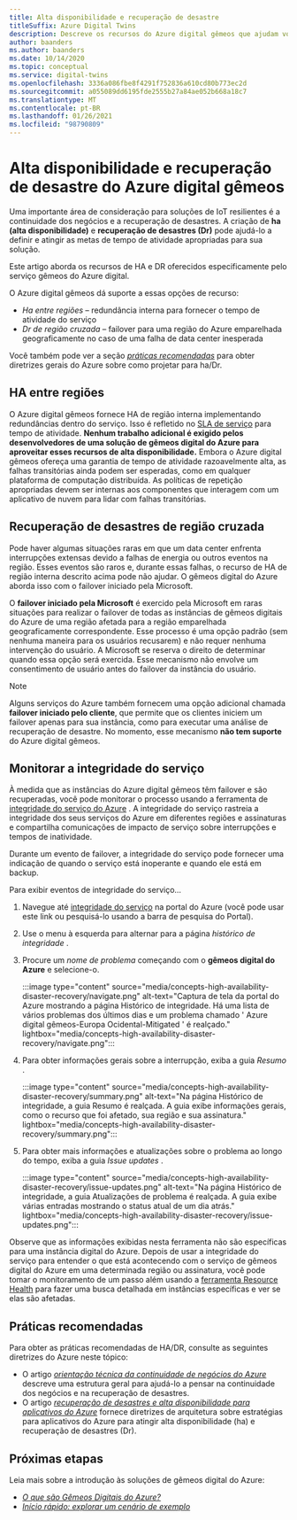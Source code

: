 ```yaml
---
title: Alta disponibilidade e recuperação de desastre
titleSuffix: Azure Digital Twins
description: Descreve os recursos do Azure digital gêmeos que ajudam você a criar soluções de IoT do Azure altamente disponíveis com recursos de recuperação de desastre.
author: baanders
ms.author: baanders
ms.date: 10/14/2020
ms.topic: conceptual
ms.service: digital-twins
ms.openlocfilehash: 3336a086fbe8f4291f752836a610cd80b773ec2d
ms.sourcegitcommit: a055089dd6195fde2555b27a84ae052b668a18c7
ms.translationtype: MT
ms.contentlocale: pt-BR
ms.lasthandoff: 01/26/2021
ms.locfileid: "98790809"
---
```

# <a name="azure-digital-twins-high-availability-and-disaster-recovery"></a>Alta disponibilidade e recuperação de desastre do Azure digital gêmeos

Uma importante área de consideração para soluções de IoT resilientes é a continuidade dos negócios e a recuperação de desastres. A criação de **ha (alta disponibilidade)** e **recuperação de desastres (Dr)** pode ajudá-lo a definir e atingir as metas de tempo de atividade apropriadas para sua solução.

Este artigo aborda os recursos de HA e DR oferecidos especificamente pelo serviço gêmeos do Azure digital.

O Azure digital gêmeos dá suporte a essas opções de recurso:
* *Ha entre regiões* – redundância interna para fornecer o tempo de atividade do serviço
* *Dr de região cruzada* – failover para uma região do Azure emparelhada geograficamente no caso de uma falha de data center inesperada

Você também pode ver a seção [*práticas recomendadas*](#best-practices) para obter diretrizes gerais do Azure sobre como projetar para ha/Dr.

## <a name="intra-region-ha"></a>HA entre regiões
 
O Azure digital gêmeos fornece HA de região interna implementando redundâncias dentro do serviço. Isso é refletido no [SLA de serviço](https://azure.microsoft.com/support/legal/sla/digital-twins) para tempo de atividade. **Nenhum trabalho adicional é exigido pelos desenvolvedores de uma solução de gêmeos digital do Azure para aproveitar esses recursos de alta disponibilidade.** Embora o Azure digital gêmeos ofereça uma garantia de tempo de atividade razoavelmente alta, as falhas transitórias ainda podem ser esperadas, como em qualquer plataforma de computação distribuída. As políticas de repetição apropriadas devem ser internas aos componentes que interagem com um aplicativo de nuvem para lidar com falhas transitórias.

## <a name="cross-region-dr"></a>Recuperação de desastres de região cruzada

Pode haver algumas situações raras em que um data center enfrenta interrupções extensas devido a falhas de energia ou outros eventos na região. Esses eventos são raros e, durante essas falhas, o recurso de HA de região interna descrito acima pode não ajudar. O gêmeos digital do Azure aborda isso com o failover iniciado pela Microsoft.

O **failover iniciado pela Microsoft** é exercido pela Microsoft em raras situações para realizar o failover de todas as instâncias de gêmeos digitais do Azure de uma região afetada para a região emparelhada geograficamente correspondente. Esse processo é uma opção padrão (sem nenhuma maneira para os usuários recusarem) e não requer nenhuma intervenção do usuário. A Microsoft se reserva o direito de determinar quando essa opção será exercida. Esse mecanismo não envolve um consentimento de usuário antes do failover da instância do usuário.

>[!NOTE]
> Alguns serviços do Azure também fornecem uma opção adicional chamada **failover iniciado pelo cliente**, que permite que os clientes iniciem um failover apenas para sua instância, como para executar uma análise de recuperação de desastre. No momento, esse mecanismo **não tem suporte** do Azure digital gêmeos. 

## <a name="monitor-service-health"></a>Monitorar a integridade do serviço

À medida que as instâncias do Azure digital gêmeos têm failover e são recuperadas, você pode monitorar o processo usando a ferramenta de [integridade do serviço do Azure](../service-health/service-health-overview.md) . A integridade do serviço rastreia a integridade dos seus serviços do Azure em diferentes regiões e assinaturas e compartilha comunicações de impacto de serviço sobre interrupções e tempos de inatividade.

Durante um evento de failover, a integridade do serviço pode fornecer uma indicação de quando o serviço está inoperante e quando ele está em backup.

Para exibir eventos de integridade do serviço...
1. Navegue até [integridade do serviço](https://portal.azure.com/?feature.customportal=false#blade/Microsoft_Azure_Health/AzureHealthBrowseBlade/serviceIssues) na portal do Azure (você pode usar este link ou pesquisá-lo usando a barra de pesquisa do Portal).
1. Use o menu à esquerda para alternar para a página *histórico de integridade* .
1. Procure um *nome de problema* começando com o **gêmeos digital do Azure** e selecione-o.

    :::image type="content" source="media/concepts-high-availability-disaster-recovery/navigate.png" alt-text="Captura de tela da portal do Azure mostrando a página Histórico de integridade. Há uma lista de vários problemas dos últimos dias e um problema chamado ' Azure digital gêmeos-Europa Ocidental-Mitigated ' é realçado." lightbox="media/concepts-high-availability-disaster-recovery/navigate.png":::

1. Para obter informações gerais sobre a interrupção, exiba a guia *Resumo* .

    :::image type="content" source="media/concepts-high-availability-disaster-recovery/summary.png" alt-text="Na página Histórico de integridade, a guia Resumo é realçada. A guia exibe informações gerais, como o recurso que foi afetado, sua região e sua assinatura." lightbox="media/concepts-high-availability-disaster-recovery/summary.png":::
1. Para obter mais informações e atualizações sobre o problema ao longo do tempo, exiba a guia *Issue updates* .

    :::image type="content" source="media/concepts-high-availability-disaster-recovery/issue-updates.png" alt-text="Na página Histórico de integridade, a guia Atualizações de problema é realçada. A guia exibe várias entradas mostrando o status atual de um dia atrás." lightbox="media/concepts-high-availability-disaster-recovery/issue-updates.png":::


Observe que as informações exibidas nesta ferramenta não são específicas para uma instância digital do Azure. Depois de usar a integridade do serviço para entender o que está acontecendo com o serviço de gêmeos digital do Azure em uma determinada região ou assinatura, você pode tomar o monitoramento de um passo além usando a [ferramenta Resource Health](troubleshoot-resource-health.md) para fazer uma busca detalhada em instâncias específicas e ver se elas são afetadas.

## <a name="best-practices"></a>Práticas recomendadas

Para obter as práticas recomendadas de HA/DR, consulte as seguintes diretrizes do Azure neste tópico: 
* O artigo [*orientação técnica da continuidade de negócios do Azure*](/azure/architecture/framework/resiliency/overview) descreve uma estrutura geral para ajudá-lo a pensar na continuidade dos negócios e na recuperação de desastres. 
* O artigo [*recuperação de desastres e alta disponibilidade para aplicativos do Azure*](/azure/architecture/framework/resiliency/backup-and-recovery) fornece diretrizes de arquitetura sobre estratégias para aplicativos do Azure para atingir alta disponibilidade (ha) e recuperação de desastres (Dr).

## <a name="next-steps"></a>Próximas etapas 

Leia mais sobre a introdução às soluções de gêmeos digital do Azure:
 
* [*O que são Gêmeos Digitais do Azure?*](overview.md)
* [*Início rápido: explorar um cenário de exemplo*](quickstart-adt-explorer.md)